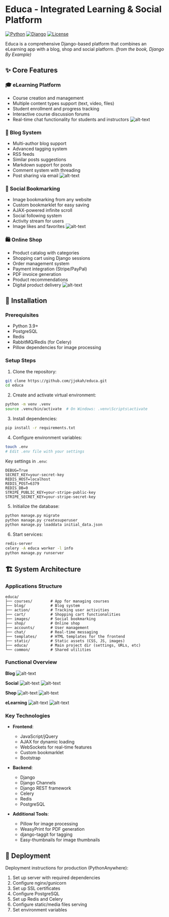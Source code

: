 # Educa - Integrated Learning & Social Platform

[![Python](https://img.shields.io/badge/Python-3.10%2B-blue.svg)](https://www.python.org/downloads/)
[![Django](https://img.shields.io/badge/Django-5.0-green.svg)](https://www.djangoproject.com/)
[![License](https://img.shields.io/badge/License-MIT-blue.svg)](LICENSE)

Educa is a comprehensive Django-based platform that combines an eLearning app with a blog, shop and social platform. _(from the book, Django By Example)_

## ✨ Core Features

### 🎓 eLearning Platform
- Course creation and management
- Multiple content types support (text, video, files)
- Student enrollment and progress tracking
- Interactive course discussion forums
- Real-time chat functionality for students and instructors
![alt-text](./demo/elearing-screenshot.jpg)

### 📝 Blog System
- Multi-author blog support
- Advanced tagging system
- RSS feeds
- Similar posts suggestions
- Markdown support for posts
- Comment system with threading
- Post sharing via email
![alt-text](./demo/blog-screenshot.jpg)

### 📌 Social Bookmarking
- Image bookmarking from any website
- Custom bookmarklet for easy saving
- AJAX-powered infinite scroll
- Social following system
- Activity stream for users
- Image likes and favorites
![alt-text](./demo/social-screenshot.jpg)

### 🛍️ Online Shop
- Product catalog with categories
- Shopping cart using Django sessions
- Order management system
- Payment integration (Stripe/PayPal)
- PDF invoice generation
- Product recommendations
- Digital product delivery
![alt-text](./demo/shop-screenshot.jpg)

## 🚀 Installation

### Prerequisites
- Python 3.9+
- PostgreSQL
- Redis
- RabbitMQ/Redis (for Celery)
- Pillow dependencies for image processing

### Setup Steps

1. Clone the repository:
```bash
git clone https://github.com/jjokah/educa.git
cd educa
```

2. Create and activate virtual environment:
```bash
python -m venv .venv
source .venv/bin/activate  # On Windows: .venv\Scripts\activate
```

3. Install dependencies:
```bash
pip install -r requirements.txt
```

4. Configure environment variables:
```bash
touch .env
# Edit .env file with your settings
```
Key settings in `.env`:

```plaintext
DEBUG=True
SECRET_KEY=your-secret-key
REDIS_HOST=localhost
REDIS_POST=6379
REDIS_DB=0
STRIPE_PUBLIC_KEY=your-stripe-public-key
STRIPE_SECRET_KEY=your-stripe-secret-key
```

5. Initialize the database:
```bash
python manage.py migrate
python manage.py createsuperuser
python manage.py loaddata initial_data.json
```

6. Start services:
```bash
redis-server
celery -A educa worker -l info
python manage.py runserver
```

## 🏗️ System Architecture

### Applications Structure
```
educa/
├── courses/        # App for managing courses
├── blog/           # Blog system
├── action/         # Tracking user activities
├── cart/           # Shopping cart functionalities
├── images/         # Social bookmarking
├── shop/           # Online shop
├── accounts/       # User management
├── chat/           # Real-time messaging
├── templates/      # HTML templates for the frontend
├── static/         # Static assets (CSS, JS, images)
├── educa/          # Main project dir (settings, URLs, etc)
└── common/         # Shared utilities

```

### Functional Overview

**Blog**
![alt-text](./demo/blog-func.jpg)

**Social**
![alt-text](./demo/social-func1.jpg)
![alt-text](./demo/social-func2.jpg)

**Shop**
![alt-text](./demo/shop-func1.jpg)
![alt-text](./demo/shop-func2.jpg)

**eLearning**
![alt-text](./demo/elearning-func1.jpg)
![alt-text](./demo/elearning-func2.jpg)


### Key Technologies

- **Frontend**:
  - JavaScript/jQuery
  - AJAX for dynamic loading
  - WebSockets for real-time features
  - Custom bookmarklet
  - Bootstrap

- **Backend**:
  - Django
  - Django Channels
  - Django REST framework
  - Celery
  - Redis
  - PostgreSQL

- **Additional Tools**:
  - Pillow for image processing
  - WeasyPrint for PDF generation
  - django-taggit for tagging
  - Easy-thumbnails for image thumbnails




## 🚀 Deployment

Deployment instructions for production (PythonAnywhere):

1. Set up server with required dependencies
2. Configure nginx/gunicorn
3. Set up SSL certificates
4. Configure PostgreSQL
5. Set up Redis and Celery
6. Configure static/media files serving
7. Set environment variables
